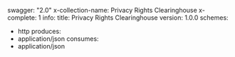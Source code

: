 swagger: "2.0"
x-collection-name: Privacy Rights Clearinghouse
x-complete: 1
info:
  title: Privacy Rights Clearinghouse
  version: 1.0.0
schemes:
- http
produces:
- application/json
consumes:
- application/json